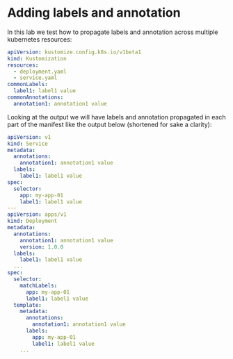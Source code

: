 # Adding labels and annotation

In this lab we test how to propagate labels and annotation across multiple kubernetes resources:
```yaml
apiVersion: kustomize.config.k8s.io/v1beta1
kind: Kustomization
resources:
  - deployment.yaml
  - service.yaml
commonLabels:
  label1: label1 value
commonAnnotations:
  annotation1: annotation1 value
```

Looking at the output we will have labels and annotation propagated in each part of the manifest like the output below (shortened for sake a clarity):
```yaml
apiVersion: v1
kind: Service
metadata:
  annotations:
    annotation1: annotation1 value
  labels:
    label1: label1 value
spec:
  selector:
    app: my-app-01
    label1: label1 value
---
apiVersion: apps/v1
kind: Deployment
metadata:
  annotations:
    annotation1: annotation1 value
    version: 1.0.0
  labels:
    label1: label1 value
  ...
spec:
  selector:
    matchLabels:
      app: my-app-01
      label1: label1 value
  template:
    metadata:
      annotations:
        annotation1: annotation1 value
      labels:
        app: my-app-01
        label1: label1 value
    ...
```